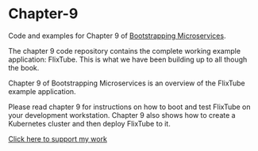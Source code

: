 # Chapter-9

Code and examples for Chapter 9 of [Bootstrapping Microservices](http://bit.ly/2o0aDsP).

The chapter 9 code repository contains the complete working example application: FlixTube. This is what we have been building up to all though the book. 

Chapter 9 of Bootstrapping Microservices is an overview of the FlixTube example application.

Please read chapter 9 for instructions on how to boot and test FlixTube on your development workstation. Chapter 9 also shows how to create a Kubernetes cluster and then deploy FlixTube to it.

[Click here to support my work](https://www.codecapers.com.au/about#support-my-work)
